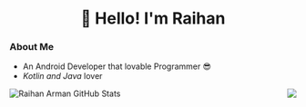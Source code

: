 <h1 align="center">👋 Hello! I'm Raihan</h1>


### About Me
- An Android Developer that lovable Programmer :sunglasses:
- *Kotlin and Java* lover

<img align="right" src="https://github-readme-stats.vercel.app/api/top-langs/?username=raihanArman&title_color=ffffff&text_color=c9cacc&icon_color=2bbc8a&bg_color=454545" />

<img align="left" src="https://github-readme-stats.vercel.app/api?username=MtaufiqH&show_icons=true&line_height=27&count_private=true&title_color=ffffff&text_color=c9cacc&icon_color=2bbc8a&bg_color=454545" alt="Raihan Arman GitHub Stats" />
